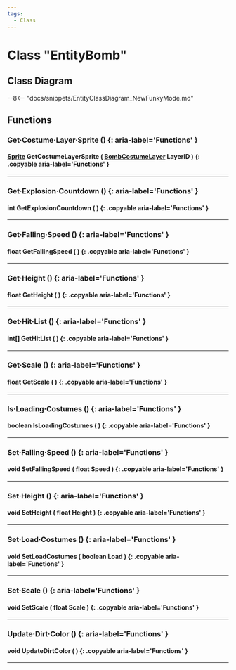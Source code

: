 ```yaml
---
tags:
  - Class
---
```

# Class "EntityBomb"

## Class Diagram
--8<-- "docs/snippets/EntityClassDiagram_NewFunkyMode.md"
## Functions

### Get·Costume·Layer·Sprite () {: aria-label='Functions' }
#### [Sprite](Sprite.md) GetCostumeLayerSprite ( [BombCostumeLayer](enums/BombCostumeLayer.md) LayerID ) {: .copyable aria-label='Functions' }

___
### Get·Explosion·Countdown () {: aria-label='Functions' }
#### int GetExplosionCountdown ( ) {: .copyable aria-label='Functions' }

___
### Get·Falling·Speed () {: aria-label='Functions' }
#### float GetFallingSpeed ( ) {: .copyable aria-label='Functions' }

___
### Get·Height () {: aria-label='Functions' }
#### float GetHeight ( ) {: .copyable aria-label='Functions' }

___
### Get·Hit·List () {: aria-label='Functions' }
#### int[] GetHitList ( ) {: .copyable aria-label='Functions' }

___
### Get·Scale () {: aria-label='Functions' }
#### float GetScale ( ) {: .copyable aria-label='Functions' }

___
### Is·Loading·Costumes () {: aria-label='Functions' }
#### boolean IsLoadingCostumes ( ) {: .copyable aria-label='Functions' }

___
### Set·Falling·Speed () {: aria-label='Functions' }
#### void SetFallingSpeed ( float Speed ) {: .copyable aria-label='Functions' }

___
### Set·Height () {: aria-label='Functions' }
#### void SetHeight ( float Height ) {: .copyable aria-label='Functions' }

___
### Set·Load·Costumes () {: aria-label='Functions' }
#### void SetLoadCostumes ( boolean Load ) {: .copyable aria-label='Functions' }

___
### Set·Scale () {: aria-label='Functions' }
#### void SetScale ( float Scale ) {: .copyable aria-label='Functions' }

___
### Update·Dirt·Color () {: aria-label='Functions' }
#### void UpdateDirtColor ( ) {: .copyable aria-label='Functions' }

___